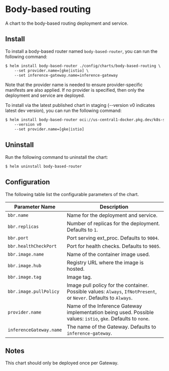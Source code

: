 # Body-based routing

A chart to the body-based routing deployment and service.


## Install

To install a body-based router named `body-based-router`, you can run the following command:

```txt
$ helm install body-based-router ./config/charts/body-based-routing \
    --set provider.name=[gke|istio] \
    --set inference-gateway.name=inference-gateway
```

Note that the provider name is needed to ensure provider-specific manifests are also applied. If no provider is specified, then only
the deployment and service are deployed.

To install via the latest published chart in staging  (--version v0 indicates latest dev version), you can run the following command:

```txt
$ helm install body-based-router oci://us-central1-docker.pkg.dev/k8s-staging-images/gateway-api-inference-extension/charts/body-based-router \ 
    --version v0
    --set provider.name=[gke|istio]
```

## Uninstall

Run the following command to uninstall the chart:

```txt
$ helm uninstall body-based-router
```

## Configuration

The following table list the configurable parameters of the chart.

| **Parameter Name**                          | **Description**                                                                                    |
|---------------------------------------------|----------------------------------------------------------------------------------------------------|
| `bbr.name`                   | Name for the deployment and service.                                                                              |
| `bbr.replicas`               | Number of replicas for the deployment. Defaults to `1`.                                                           |
| `bbr.port`                   | Port serving ext_proc. Defaults to `9004`.                                                                        |
| `bbr.healthCheckPort`        | Port for health checks. Defaults to `9005`.                                                                       |
| `bbr.image.name`             | Name of the container image used.                                                                                 |
| `bbr.image.hub`              | Registry URL where the image is hosted.                                                                           | 
| `bbr.image.tag`              | Image tag.                                                                                                        |
| `bbr.image.pullPolicy`       | Image pull policy for the container. Possible values: `Always`, `IfNotPresent`, or `Never`. Defaults to `Always`. |
| `provider.name`              | Name of the Inference Gateway implementation being used. Possible values: `istio`, `gke`. Defaults to `none`.     |
| `inferenceGateway.name`     | The name of the Gateway. Defaults to `inference-gateway`.                                                         |                        

## Notes

This chart should only be deployed once per Gateway.